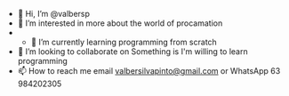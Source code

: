 - 👋 Hi, I’m @valbersp
- 👀 I’m interested in more about the world of procamation
- - 🌱 I’m currently learning programming from scratch
- 💞️ I’m looking to collaborate on 
Something is I'm willing to learn programming
- 📫 How to reach me email valbersilvapinto@gmail.com or WhatsApp 63 984202305

<!---
valbersp/valbersp is a ✨ special ✨ repository because its `README.md` (this file) appears on your GitHub profile.
You can click the Preview link to take a look at your changes.
--->
